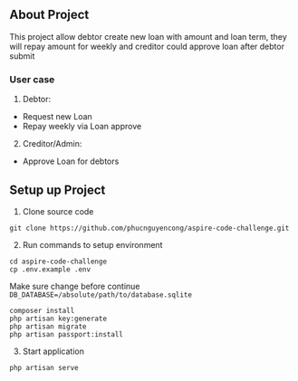 ## About Project
This project allow debtor create new loan with amount and loan term, 
they will repay amount for weekly and creditor could approve loan after
debtor submit
### User case
1. Debtor:
- Request new Loan
- Repay weekly via Loan approve
2. Creditor/Admin:
- Approve Loan for debtors

## Setup up Project
1. Clone source code
```shell
git clone https://github.com/phucnguyencong/aspire-code-challenge.git
```
2. Run commands to setup environment
```shell
cd aspire-code-challenge
cp .env.example .env
```
Make sure change before continue
```DB_DATABASE=/absolute/path/to/database.sqlite```

```shell
composer install
php artisan key:generate
php artisan migrate
php artisan passport:install
```
3. Start application
```shell
php artisan serve
```
